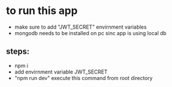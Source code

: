 # to run this app

- make sure to add "JWT_SECRET" envirnment variables
- mongodb needs to be installed on pc sinc app is using local db

## steps:

- npm i
- add envirnment variable JWT_SECRET
- "npm run dev" execute this command from root directory
